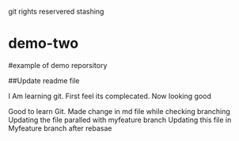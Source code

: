 git rights reservered stashing

# demo-two
#example of demo reporsitory

##Update readme file

I Am learning git. First feel its complecated. Now looking good

Good to learn Git.
Made change in md file while checking branching
Updating the file paralled with myfeature branch
Updating this file in Myfeature branch after rebasae